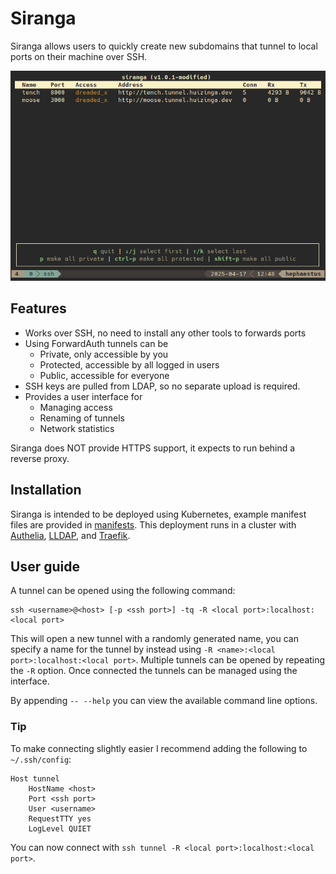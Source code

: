 # Siranga

Siranga allows users to quickly create new subdomains that tunnel to local ports on their machine over SSH.

![Screenshot of the Siranga user interface](./.assets/screenshot.png)

## Features

- Works over SSH, no need to install any other tools to forwards ports
- Using ForwardAuth tunnels can be
  - Private, only accessible by you
  - Protected, accessible by all logged in users
  - Public, accessible for everyone
- SSH keys are pulled from LDAP, so no separate upload is required.
- Provides a user interface for
  - Managing access
  - Renaming of tunnels
  - Network statistics

Siranga does NOT provide HTTPS support, it expects to run behind a reverse proxy.

## Installation

Siranga is intended to be deployed using Kubernetes, example manifest files are provided in [manifests](./manifests).
This deployment runs in a cluster with [Authelia](https://github.com/authelia/authelia), [LLDAP](https://github.com/lldap/lldap), and [Traefik](https://github.com/traefik/traefik).

## User guide

A tunnel can be opened using the following command:

```
ssh <username>@<host> [-p <ssh port>] -tq -R <local port>:localhost:<local port>
```

This will open a new tunnel with a randomly generated name, you can specify a name for the tunnel by instead using `-R <name>:<local port>:localhost:<local port>`.
Multiple tunnels can be opened by repeating the `-R` option.
Once connected the tunnels can be managed using the interface.

By appending `-- --help` you can view the available command line options.

### Tip

To make connecting slightly easier I recommend adding the following to `~/.ssh/config`:

```
Host tunnel
    HostName <host>
    Port <ssh port>
    User <username>
    RequestTTY yes
    LogLevel QUIET
```

You can now connect with `ssh tunnel -R <local port>:localhost:<local port>`.

